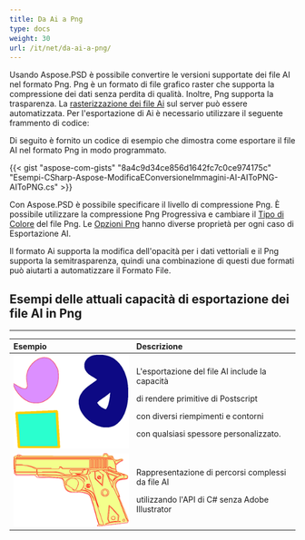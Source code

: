```yaml
---
title: Da Ai a Png
type: docs
weight: 30
url: /it/net/da-ai-a-png/
---
```


Usando Aspose.PSD è possibile convertire le versioni supportate dei file AI nel formato Png. Png è un formato di file grafico raster che supporta la compressione dei dati senza perdita di qualità. Inoltre, Png supporta la trasparenza. La [rasterizzazione dei file Ai](/psd/it/net/conversione-immagine-ai-in-formato-raster/) sul server può essere automatizzata. Per l'esportazione di Ai è necessario utilizzare il seguente frammento di codice:

Di seguito è fornito un codice di esempio che dimostra come esportare il file AI nel formato Png in modo programmato.

{{< gist "aspose-com-gists" "8a4c9d34ce856d1642fc7c0ce974175c" "Esempi-CSharp-Aspose-ModificaEConversioneImmagini-AI-AIToPNG-AIToPNG.cs" >}}

Con Aspose.PSD è possibile specificare il livello di compressione Png. È possibile utilizzare la compressione Png Progressiva e cambiare il [Tipo di Colore](https://reference.aspose.com/psd/net/aspose.psd.imageoptions/pngoptions/properties/colortype) del file Png. Le [Opzioni Png](https://reference.aspose.com/psd/net/aspose.psd.imageoptions/pngoptions) hanno diverse proprietà per ogni caso di Esportazione AI.

Il formato Ai supporta la modifica dell'opacità per i dati vettoriali e il Png supporta la semitrasparenza, quindi una combinazione di questi due formati può aiutarti a automatizzare il Formato File.
## **Esempi delle attuali capacità di esportazione dei file AI in Png**
-----

|**Esempio**|**Descrizione**|
| :- | :- |
|![todo:testo_alternativo_immagine](ai-to-png_1.png)|<p>L'esportazione del file AI include la capacità</p><p>di rendere primitive di Postscript</p><p>con diversi riempimenti e contorni</p><p>con qualsiasi spessore personalizzato.</p>|
|![todo:testo_alternativo_immagine](ai-to-png_2.png)|<p>Rappresentazione di percorsi complessi da file AI</p><p>utilizzando l'API di C# senza Adobe Illustrator</p>|
